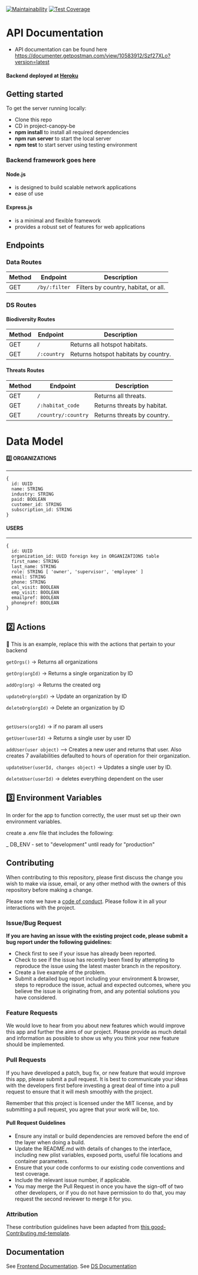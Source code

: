 [![Maintainability](https://api.codeclimate.com/v1/badges/e3a4b7ce6158bc66ca58/maintainability)](https://codeclimate.com/github/Lambda-School-Labs/project-canopy-be/maintainability)
[![Test Coverage](https://api.codeclimate.com/v1/badges/e3a4b7ce6158bc66ca58/test_coverage)](https://codeclimate.com/github/Lambda-School-Labs/project-canopy-be/test_coverage)

# API Documentation

- API documentation can be found here https://documenter.getpostman.com/view/10583912/Szf27XLo?version=latest

#### Backend deployed at [Heroku](https://projectcanopybackend.herokuapp.com) <br>

## Getting started

To get the server running locally:

- Clone this repo
- CD in project-canopy-be
- **npm install** to install all required dependencies
- **npm run server** to start the local server
- **npm test** to start server using testing environment

### Backend framework goes here

#### Node.js

- is designed to build scalable network applications
- ease of use

#### Express.js

- is a minimal and flexible framework
- provides a robust set of features for web applications

## Endpoints

### Data Routes

| Method | Endpoint      | Description                          |
| ------ | ------------- | ------------------------------------ |
| GET    | `/by/:filter` | Filters by country, habitat, or all. |

### DS Routes

#### Biodiversity Routes

| Method | Endpoint    | Description                          |
| ------ | ----------- | ------------------------------------ |
| GET    | `/`         | Returns all hotspot habitats.        |
| GET    | `/:country` | Returns hotspot habitats by country. |

#### Threats Routes

| Method | Endpoint            | Description                 |
| ------ | ------------------- | --------------------------- |
| GET    | `/`                 | Returns all threats.        |
| GET    | `/:habitat_code`    | Returns threats by habitat. |
| GET    | `/country/:country` | Returns threats by country. |

# Data Model

#### 2️⃣ ORGANIZATIONS

---

```
{
  id: UUID
  name: STRING
  industry: STRING
  paid: BOOLEAN
  customer_id: STRING
  subscription_id: STRING
}
```

#### USERS

---

```
{
  id: UUID
  organization_id: UUID foreign key in ORGANIZATIONS table
  first_name: STRING
  last_name: STRING
  role: STRING [ 'owner', 'supervisor', 'employee' ]
  email: STRING
  phone: STRING
  cal_visit: BOOLEAN
  emp_visit: BOOLEAN
  emailpref: BOOLEAN
  phonepref: BOOLEAN
}
```

## 2️⃣ Actions

🚫 This is an example, replace this with the actions that pertain to your backend

`getOrgs()` -> Returns all organizations

`getOrg(orgId)` -> Returns a single organization by ID

`addOrg(org)` -> Returns the created org

`updateOrg(orgId)` -> Update an organization by ID

`deleteOrg(orgId)` -> Delete an organization by ID
<br>
<br>
<br>
`getUsers(orgId)` -> if no param all users

`getUser(userId)` -> Returns a single user by user ID

`addUser(user object)` --> Creates a new user and returns that user. Also creates 7 availabilities defaulted to hours of operation for their organization.

`updateUser(userId, changes object)` -> Updates a single user by ID.

`deleteUser(userId)` -> deletes everything dependent on the user

## 3️⃣ Environment Variables

In order for the app to function correctly, the user must set up their own environment variables.

create a .env file that includes the following:

\_ DB_ENV - set to "development" until ready for "production"

## Contributing

When contributing to this repository, please first discuss the change you wish to make via issue, email, or any other method with the owners of this repository before making a change.

Please note we have a [code of conduct](./code_of_conduct.md). Please follow it in all your interactions with the project.

### Issue/Bug Request

**If you are having an issue with the existing project code, please submit a bug report under the following guidelines:**

- Check first to see if your issue has already been reported.
- Check to see if the issue has recently been fixed by attempting to reproduce the issue using the latest master branch in the repository.
- Create a live example of the problem.
- Submit a detailed bug report including your environment & browser, steps to reproduce the issue, actual and expected outcomes, where you believe the issue is originating from, and any potential solutions you have considered.

### Feature Requests

We would love to hear from you about new features which would improve this app and further the aims of our project. Please provide as much detail and information as possible to show us why you think your new feature should be implemented.

### Pull Requests

If you have developed a patch, bug fix, or new feature that would improve this app, please submit a pull request. It is best to communicate your ideas with the developers first before investing a great deal of time into a pull request to ensure that it will mesh smoothly with the project.

Remember that this project is licensed under the MIT license, and by submitting a pull request, you agree that your work will be, too.

#### Pull Request Guidelines

- Ensure any install or build dependencies are removed before the end of the layer when doing a build.
- Update the README.md with details of changes to the interface, including new plist variables, exposed ports, useful file locations and container parameters.
- Ensure that your code conforms to our existing code conventions and test coverage.
- Include the relevant issue number, if applicable.
- You may merge the Pull Request in once you have the sign-off of two other developers, or if you do not have permission to do that, you may request the second reviewer to merge it for you.

### Attribution

These contribution guidelines have been adapted from [this good-Contributing.md-template](https://gist.github.com/PurpleBooth/b24679402957c63ec426).

## Documentation

See [Frontend Documentation](https://github.com/Lambda-School-Labs/project-canopy-fe).
See [DS Documentation](https://github.com/Lambda-School-Labs/project-canopy-ds)
